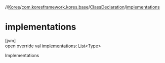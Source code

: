 //[Kores](../../../index.md)/[com.koresframework.kores.base](../index.md)/[ClassDeclaration](index.md)/[implementations](implementations.md)

# implementations

[jvm]\
open override val [implementations](implementations.md): [List](https://kotlinlang.org/api/latest/jvm/stdlib/kotlin.collections/-list/index.html)<[Type](https://docs.oracle.com/javase/8/docs/api/java/lang/reflect/Type.html)>

Implementations
